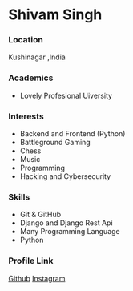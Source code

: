 # Shivam Singh

### Location

Kushinagar ,India

### Academics

- Lovely Profesional Uiversity

### Interests

- Backend and Frontend (Python)
- Battleground Gaming
- Chess
- Music
- Programming
- Hacking and Cybersecurity

### Skills

- Git & GitHub
- Django and Django Rest Api
- Many Programming Language
- Python

### Profile Link

[Github](https://github.com/sd-shiivam)
[Instagram](https://www.instagram.com/sd-shiivam/)
